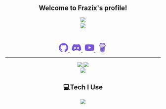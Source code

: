 <h2 align="center">
    Welcome to <strong>Frazix's </strong>profile!
</h2>
<p align="center">
  <!-- <a href="https://github.com/Frazix12/"><img src="https://readme-typing-svg.herokuapp.com/?lines=Full-stack%20web%20and%20app%20developer;Experienced%20Discord%20Bot%20Dev;A%20Lot%20of%20coding%20experience;Always%20learning%20new%20things&font=Fira%20Code&center=true&width=440&height=45&color=7856d5&vCenter=true&size=22"></a> -->
    <a href="https://github.com/Frazix12/"><img src="https://readme-typing-svg.herokuapp.com?font=JetBrains+Mono&size=22&pause=1000&color=7856D5&center=true&vCenter=true&width=435&lines=A+dude+with+a+computer"></a>
<br>
<a href="https://discord.com/users/847030527822266378">
        <img src="https://lanyard-profile-readme.vercel.app/api/847030527822266378?theme=dark&bg=0d1117&animated=true&hideDiscrim=true&borderRadius=30px&idleMessage=Probably%20doing%20something%20else..."/>
    </a>
</p>
&nbsp;
<p align="center">
    <a href="https://github.com/Frazix12/">
        <img src="https://raw.githubusercontent.com/Frazix12/Frazix12/main/assets/icons/other/github.svg" width="30px" />
    </a>
    &nbsp;
    <a href="https://discord.com/users/847030527822266378">
        <img src="https://raw.githubusercontent.com/Frazix12/Frazix12/main/assets/icons/other/discord.svg" width="30px" />
    </a>
    &nbsp;
    <a href="https://www.youtube.com/c/CodeWithFrazix">
        <img src="https://raw.githubusercontent.com/Frazix12/Frazix12/main/assets/icons/other/youtube.svg" width="30px" />
    </a>
     &nbsp;
    <a href="https://www.buymeacoffee.com/frazix">
        <img src="https://raw.githubusercontent.com/Frazix12/Frazix12/main/assets/icons/other/buymeacoffee.svg" width="30px" />
    </a>

</p>
<hr/>
<p align="center">
    <a href="https://github.com/Frazix12/">
        <img src="https://github-readme-streak-stats.herokuapp.com?user=Frazix12&&theme=buefy-dark&background=0d1117" />
  </a>
  <a href="https://github.com/Frazix12/">
        <img src="https://github-readme-stats.vercel.app/api?username=Frazix12&show_icons=true&bg_color=0d1117&title_color=7856d5&text_color=fe3960" />
  </a>
<br>
<a href="https://github.com/Frazix12/">
        <img src="https://github-readme-stats.vercel.app/api/top-langs/?username=Frazix12&theme=github_dark&langs_count=8&layout=compact&bg_color=0d1117&title_color=7856d5&text_color=fe3960" />
  </a>
</p>

<h2 align="center">
    💻Tech I Use
</h2>

<p align="center">
  <a href="https://frazix.tk">
    <img src="https://skillicons.dev/icons?i=bash,css,discord,electron,express,github,html,js,mongodb,nodejs,powershell,next,redis,tailwind,ts,vscode&perline=8" />
  </a>
</p>

<!-- Variables -->
[mainClolor]: fe3960